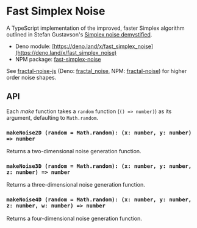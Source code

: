 # Fast Simplex Noise

A TypeScript implementation of the improved, faster Simplex algorithm outlined in Stefan Gustavson's [Simplex noise demystified](http://webstaff.itn.liu.se/~stegu/simplexnoise/simplexnoise.pdf).

* Deno module: [https://deno.land/x/fast_simplex_noise](https://deno.land/x/fast_simplex_noise)
* NPM package: [fast-simplex-noise](https://www.npmjs.com/package/fast-simplex-noise)

See [fractal-noise-js](https://github.com/joshforisha/fractal-noise-js) (Deno: [fractal_noise](https://deno.land/x/fractal_noise), NPM: [fractal-noise](https://www.npmjs.com/package/fractal-noise)) for higher order noise shapes.

## API

Each *make* function takes a `random` function (`() => number)`) as its argument, defaulting to `Math.random`.

### `makeNoise2D (random = Math.random): (x: number, y: number) => number`

Returns a two-dimensional noise generation function.

### `makeNoise3D (random = Math.random): (x: number, y: number, z: number) => number`

Returns a three-dimensional noise generation function.

### `makeNoise4D (random = Math.random): (x: number, y: number, z: number, w: number) => number`

Returns a four-dimensional noise generation function.
